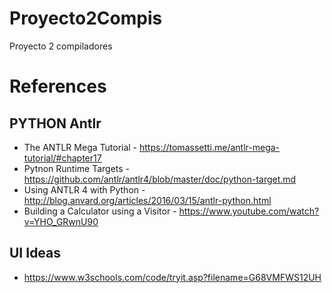 # Proyecto2Compis
Proyecto 2 compiladores

# References 

## PYTHON Antlr
 - The ANTLR Mega Tutorial - https://tomassetti.me/antlr-mega-tutorial/#chapter17
 - Pytnon Runtime Targets - https://github.com/antlr/antlr4/blob/master/doc/python-target.md
 - Using ANTLR 4 with Python - http://blog.anvard.org/articles/2016/03/15/antlr-python.html
 - Building a Calculator using a Visitor - https://www.youtube.com/watch?v=YHO_GRwnU90

## UI Ideas
 - https://www.w3schools.com/code/tryit.asp?filename=G68VMFWS12UH
